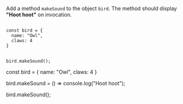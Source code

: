 Add a method `makeSound` to the object `bird`.
The method should display **"Hoot hoot"** on invocation.

<codeblock type="exercise" language="javascript" testMode="fixedInput">
<code>
const bird = {
  name: "Owl",
  claws: 4
}

bird.makeSound();
</code>

<solution>
const bird = {
  name: "Owl",
  claws: 4
}

bird.makeSound = () => console.log("Hoot hoot");

bird.makeSound();
</solution>
</codeblock>
